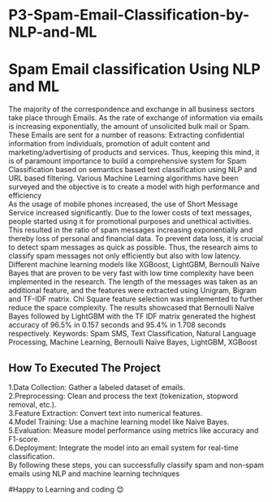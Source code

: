 # P3-Spam-Email-Classification-by-NLP-and-ML

<h1>Spam Email classification Using NLP and ML</h1>

<p>The majority of the correspondence and exchange in all business sectors take place through Emails. As the rate of exchange of information via emails is increasing exponentially, the amount of unsolicited bulk mail or Spam. These Emails are sent for a number of reasons: Extracting confidential information from individuals, promotion of adult content and marketing/advertising of products and services. Thus, keeping this mind, it is of paramount importance to build a comprehensive system for Spam Classification based on semantics based text classification using NLP and URL based filtering. Various Machine Learning algorithms have been surveyed and the objective is to create a model with high performance and efficiency<br>
As the usage of mobile phones increased, the use of Short Message Service increased significantly. Due to the lower costs of text messages, people started using it for promotional purposes and unethical activities. This resulted in the ratio of spam messages increasing exponentially and thereby loss of personal and financial data. To prevent data loss, it is crucial to detect spam messages as quick as possible. Thus, the research aims to classify spam messages not only efficiently but also with low latency. Different machine learning models like XGBoost, LightGBM, Bernoulli Naïve Bayes that are proven to be very fast with low time complexity have been implemented in the research. The length of the messages was taken as an additional feature, and the features were extracted using Unigram, Bigram and TF-IDF matrix. Chi Square feature selection was implemented to further reduce the space complexity. The results showcased that Bernoulli Naïve Bayes followed by LightGBM with the TF IDF matrix generated the highest accuracy of 96.5% in 0.157 seconds and 95.4% in 1.708 seconds respectively. Keywords: Spam SMS, Text Classification, Natural Language Processing, Machine Learning, Bernoulli Naïve Bayes, LightGBM, XGBoost </p>

<h2>How To Executed The Project</h2>

1.Data Collection: Gather a labeled dataset of emails.<br>
2.Preprocessing: Clean and process the text (tokenization, stopword removal, etc.).<br>
3.Feature Extraction: Convert text into numerical features.<br>
4.Model Training: Use a machine learning model like Naive Bayes.<br>
5.Evaluation: Measure model performance using metrics like accuracy and F1-score.<br>
6.Deployment: Integrate the model into an email system for real-time classification.<br>
By following these steps, you can successfully classify spam and non-spam emails using NLP and machine learning techniques<br>

#Happy to Learning and coding 😊
